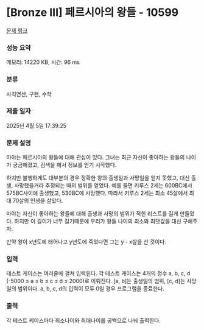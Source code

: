 # [Bronze III] 페르시아의 왕들 - 10599 

[문제 링크](https://www.acmicpc.net/problem/10599) 

### 성능 요약

메모리: 14220 KB, 시간: 96 ms

### 분류

사칙연산, 구현, 수학

### 제출 일자

2025년 4월 5일 17:39:25

### 문제 설명

<p>마야는 페르시아의 왕들에 대해 관심이 있다. 그녀는 최근 자신이 좋아하는 왕들의 나이가 궁금해졌고, 검색을 해서 정보를 얻기 시작했다.</p>

<p>하지만 불행하게도 대부분의 경우 정확한 왕의 출생일과 사망일을 얻지 못했고, 대신 출생, 사망했을거라 추정되는 때의 범위를 얻었다. 예를 들면 키루스 2세는 600BC에서 575BC사이에 출생했고, 530BC에 사망했다. 따라서 키루스 2세는 최소 45살에서 최대 70살의 인생을 살았다.</p>

<p>마야는 자신이 좋아하는 왕들에 대해 출생과 사망의 범위가 적힌 리스트를 길게 만들었다. 하지만 이 길이가 너무 길기때문에 우리가 왕들 나이의 최소와 최댓값을 대신 구해주자.</p>

<p>만약 왕이 x년도에 태어나고 y년도에 죽었다면 그는 y - x살을 산 것이다.</p>

### 입력 

 <p>테스트 케이스는 여러줄에 걸쳐 입력된다. 각 테스트 케이스는 4개의 정수 a, b, c, d (-5000 ≤ a ≤ b ≤ c ≤ d ≤ 2000)로 이뤄진다. [a, b]는 출생일의 범위, [c, d]는 사망일의 범위이다. a, b, c, d의 입력이 모두 0일 경우 프로그램을 종료한다.</p>

### 출력 

 <p>각 테스트 케이스마다 최소나이와 최대나이를 공백으로 나눠 출력한다.</p>


